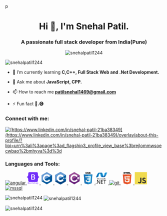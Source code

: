 p <h1 align="center">Hi 👋, I'm Snehal Patil.</h1>
<h3 align="center">A passionate full stack developer from India(Pune)</h3>
<p align="center"> <img src="https://camo.githubusercontent.com/d4fe6c988622bfb69fa8f656af02b354a46d474a34f94d5374ac0abcb5e3c37c/68747470733a2f2f6d69726f2e6d656469756d2e636f6d2f76322f726573697a653a6669743a3637392f312a797730546e686541474e2d4c506e654461546c6178772e676966" alt="snehalpatil1244" height="300" /> </p>

<p align="left"> <img src="https://komarev.com/ghpvc/?username=snehalpatil1244&label=Profile%20views&color=0e75b6&style=flat" alt="snehalpatil1244" /> </p>

- 🌱 I’m currently learning **C,C++, Full Stack Web and .Net  Development.**

- 💬 Ask me about **JavaScript, CPP.**

- 📫 How to reach me **patilsnehal1469@gmail.com**

- ⚡ Fun fact **👀.😅**

<h3 align="left">Connect with me:</h3>
<p align="left">
<a href="https://linkedin.com/in/https://www.linkedin.com/in/snehal-patil-21ba38349/overlay/about-this-profile/?lipi=urn%3ali%3apage%3ad_flagship3_profile_view_base%3brejlommwsoecwbao%2bmhyva%3d%3d" target="blank"><img align="center" src="https://raw.githubusercontent.com/rahuldkjain/github-profile-readme-generator/master/src/images/icons/Social/linked-in-alt.svg" alt="[https://www.linkedin.com/in/snehal-patil-21ba38349](https://www.linkedin.com/in/snehal-patil-21ba38349)/overlay/about-this-profile/?lipi=urn%3ali%3apage%3ad_flagship3_profile_view_base%3brejlommwsoecwbao%2bmhyva%3d%3d" height="30" width="40" /></a>
</p>

<h3 align="left">Languages and Tools:</h3>
<p align="left"> <a href="https://angular.io" target="_blank" rel="noreferrer"> <img src="https://angular.io/assets/images/logos/angular/angular.svg" alt="angular" width="40" height="40"/> </a> <a href="https://getbootstrap.com" target="_blank" rel="noreferrer"> <img src="https://raw.githubusercontent.com/devicons/devicon/master/icons/bootstrap/bootstrap-plain-wordmark.svg" alt="bootstrap" width="40" height="40"/> </a> <a href="https://www.cprogramming.com/" target="_blank" rel="noreferrer"> <img src="https://raw.githubusercontent.com/devicons/devicon/master/icons/c/c-original.svg" alt="c" width="40" height="40"/> </a> <a href="https://www.w3schools.com/cpp/" target="_blank" rel="noreferrer"> <img src="https://raw.githubusercontent.com/devicons/devicon/master/icons/cplusplus/cplusplus-original.svg" alt="cplusplus" width="40" height="40"/> </a> <a href="https://www.w3schools.com/cs/" target="_blank" rel="noreferrer"> <img src="https://raw.githubusercontent.com/devicons/devicon/master/icons/csharp/csharp-original.svg" alt="csharp" width="40" height="40"/> </a> <a href="https://www.w3schools.com/css/" target="_blank" rel="noreferrer"> <img src="https://raw.githubusercontent.com/devicons/devicon/master/icons/css3/css3-original-wordmark.svg" alt="css3" width="40" height="40"/> </a> <a href="https://dotnet.microsoft.com/" target="_blank" rel="noreferrer"> <img src="https://raw.githubusercontent.com/devicons/devicon/master/icons/dot-net/dot-net-original-wordmark.svg" alt="dotnet" width="40" height="40"/> </a> <a href="https://git-scm.com/" target="_blank" rel="noreferrer"> <img src="https://www.vectorlogo.zone/logos/git-scm/git-scm-icon.svg" alt="git" width="40" height="40"/> </a> <a href="https://www.w3.org/html/" target="_blank" rel="noreferrer"> <img src="https://raw.githubusercontent.com/devicons/devicon/master/icons/html5/html5-original-wordmark.svg" alt="html5" width="40" height="40"/> </a> <a href="https://developer.mozilla.org/en-US/docs/Web/JavaScript" target="_blank" rel="noreferrer"> <img src="https://raw.githubusercontent.com/devicons/devicon/master/icons/javascript/javascript-original.svg" alt="javascript" width="40" height="40"/> </a> <a href="https://www.microsoft.com/en-us/sql-server" target="_blank" rel="noreferrer"> <img src="https://www.svgrepo.com/show/303229/microsoft-sql-server-logo.svg" alt="mssql" width="40" height="40"/> </a> </p>

<p><img align="left" src="https://github-readme-stats.vercel.app/api/top-langs?username=snehalpatil1244&show_icons=true&locale=en&layout=compact" alt="snehalpatil1244" /></p>

<p>&nbsp;<img align="center" src="https://github-readme-stats.vercel.app/api?username=snehalpatil1244&show_icons=true&locale=en" alt="snehalpatil1244" /></p>
<p><img align="center" src="https://github-readme-streak-stats.herokuapp.com/?user=snehalpatil1244&" alt="snehalpatil1244" /></p>
